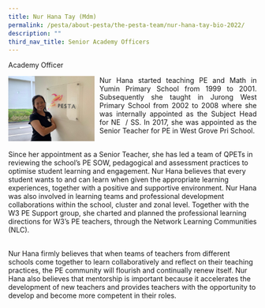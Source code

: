 ```yaml
---
title: Nur Hana Tay (Mdm)
permalink: /pesta/about-pesta/the-pesta-team/nur-hana-tay-bio-2022/
description: ""
third_nav_title: Senior Academy Officers
---
```

Academy Officer

<p style="float:left; margin: 0 10px 0px 0">
<img src="/images/whatsapp-image-2022-01-10-at-09-01-59-(1).jpeg" alt="Nur Hana Tay" style="width:175px" /></p>
<p style="text-align:justify">
Nur Hana started teaching PE and Math in Yumin Primary School from 1999 to 2001. Subsequently she taught in Jurong West Primary School from 2002 to 2008 where she was internally appointed as the Subject Head for NE  / SS. In 2017, she was appointed as the Senior Teacher for PE in West Grove Pri School.<br><br>

Since her appointment as a Senior Teacher, she has led a team of QPETs in reviewing the school’s PE SOW, pedagogical and assessment practices to optimise student learning and engagement. Nur Hana believes that every student wants to and can learn when given the appropriate learning experiences, together with a positive and supportive environment. Nur Hana was also involved in learning teams and professional development collaborations within the school, cluster and zonal level. Together with the W3 PE Support group, she charted and planned the professional learning directions for W3’s PE teachers, through the Network Learning Communities (NLC).<br><br>

Nur Hana firmly believes that when teams of teachers from different schools come together to learn collaboratively and reflect on their teaching practices, the PE community will flourish and continually renew itself. Nur Hana also believes that mentorship is important because it accelerates the development of new teachers and provides teachers with the opportunity to develop and become more competent in their roles.</p>
